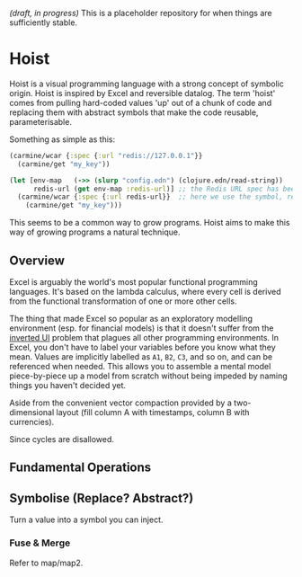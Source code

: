 *(draft, in progress)* This is a placeholder repository for when things are sufficiently stable.

# Hoist

Hoist is a visual programming language with a strong concept of symbolic origin. Hoist is inspired by Excel and reversible datalog. The term 'hoist' comes from pulling hard-coded values 'up' out of a chunk of code and replacing them with abstract symbols that make the code reusable, parameterisable.

Something as simple as this:

```clojure
(carmine/wcar {:spec {:url "redis://127.0.0.1"}}
  (carmine/get "my_key"))
```


```clojure
(let [env-map   (->> (slurp "config.edn") (clojure.edn/read-string))
      redis-url (get env-map :redis-url)] ;; the Redis URL spec has been hoisted up to be parameterisable
  (carmine/wcar {:spec {:url redis-url}}  ;; here we use the symbol, redis-url
    (carmine/get "my_key")))
```

This seems to be a common way to grow programs. Hoist aims to make this way of growing programs a natural technique.

## Overview

Excel is arguably the world's most popular functional programming languages. It's based on the lambda calculus, where every cell is derived from the functional transformation of one or more other cells.

The thing that made Excel so popular as an exploratory modelling environment (esp. for financial models) is that it doesn't suffer from the [inverted UI](petrustheron.com/posts/inverter-ui.html) problem that plagues all other programming environments. In Excel, you don't have to label your variables before you know what they mean. Values are implicitly labelled as `A1`, `B2`, `C3`, and so on, and can be referenced when needed. This allows you to assemble a mental model piece-by-piece  up a model from scratch without being impeded by naming things you haven't decided yet.

Aside from the convenient vector compaction provided by a two-dimensional layout (fill column A with timestamps, column B with currencies).

Since cycles are disallowed.

## Fundamental Operations

## Symbolise (Replace? Abstract?)

Turn a value into a symbol you can inject.

### Fuse & Merge

Refer to map/map2.
